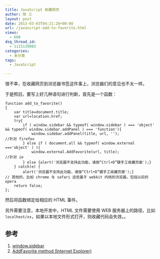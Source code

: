 ```yaml
---
title: JavaScript 收藏网页
author: 陈 三
layout: post
date: 2013-03-03T04:21:28+00:00
url: /javascript-add-to-favorite.html
views:
  - 608
dsq_thread_id:
  - 1115139003
categories:
  - 未分类
tags:
  - JavaScript

---
```

很不幸，在收藏网页到浏览器书签这件事上，浏览器们的意见也不太一样。

于是照旧，要写上好几种语句进行判断，首先是一个函数：

    function add_to_favorite()
    {
        var title=document.title;
        var url=location.href;
        try{
            if ( window.sidebar && typeof( window.sidebar ) === 'object' && typeof( window.sidebar.addPanel ) === 'function'){
                window.sidebar.addPanel(title, url, '');
    //针对 firefox
            } else if ( document.all && typeof( window.external ==='object' ) ){
                window.external.AddFavorite(url, title); 
    //针对 ie
            } else {alert('浏览器不支持此功能，请按“Ctrl+D”键手工收藏页面');}
        } catch(e) {
            alert('浏览器不支持此功能，请按“Ctrl+D”键手工收藏页面');} 
    // 其他的，比如 chrome 与 safari 这些基于 webkit 内核的浏览器，包括以后的 opera
        return false;
    };
    

然后将函数绑定给相应的 HTML 事件。

另外需要注意，本地开发中，HTML 文件需要使用 WEB 服务器上的路径，比如 `localhost/xx`，如果以本地文件形式打开，则收藏代码会失效。。

## 参考

  1. [window.sidebar][1]
  2. [AddFavorite method (Internet Explorer)][2]

 [1]: https://developer.mozilla.org/en-US/docs/DOM/window.sidebar
 [2]: http://msdn.microsoft.com/en-us/library/ms535926(v=vs.85).aspx